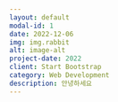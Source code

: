 ```yaml
---
layout: default
modal-id: 1
date: 2022-12-06
img: img.rabbit
alt: image-alt
project-date: 2022
client: Start Bootstrap
category: Web Development
description: 안녕하세요
---
```

